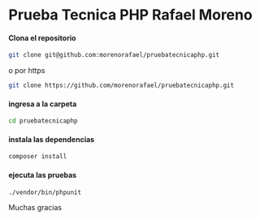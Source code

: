# Prueba Tecnica PHP Rafael Moreno

#### Clona el repositorio

```sh
git clone git@github.com:morenorafael/pruebatecnicaphp.git
```
 o por https

```sh
git clone https://github.com/morenorafael/pruebatecnicaphp.git
```

#### ingresa a la carpeta

```sh
cd pruebatecnicaphp
```

#### instala las dependencias

```sh
composer install
```

#### ejecuta las pruebas

```sh
./vendor/bin/phpunit
```

Muchas gracias